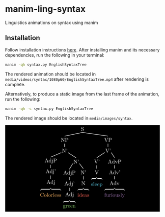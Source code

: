 # manim-ling-syntax
Linguistics animations on syntax using manim

## Installation
Follow installation instructions [here](https://docs.manim.community/en/stable/installation.html). After installing manim and its necessary dependencies, run the following in your terminal:
```sh
manim -qh syntax.py EnglishSyntaxTree
```
The rendered animation should be located in `media/videos/syntax/1080p60/EnglishSyntaxTree.mp4` after rendering is complete.

Alternatively, to produce a static image from the last frame of the animation, run the following:
```sh
manim -qh -s syntax.py EnglishSyntaxTree
```
The rendered image should be located in `media/images/syntax`.

![EnglishSyntaxTree](assets/images/EnglishSyntaxTree_ManimCE_v0.6.0.png)